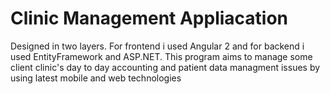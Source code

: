 # Clinic Management Appliacation

Designed in two layers. For frontend i used Angular 2 and for backend i used EntityFramework and ASP.NET. This program aims to manage some client clinic's day to day accounting and patient data managment issues by using latest mobile and web technologies
